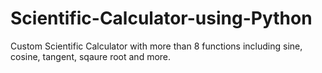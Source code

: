 # Scientific-Calculator-using-Python

Custom Scientific Calculator with more than 8 functions including sine, cosine, tangent, sqaure root and more.
